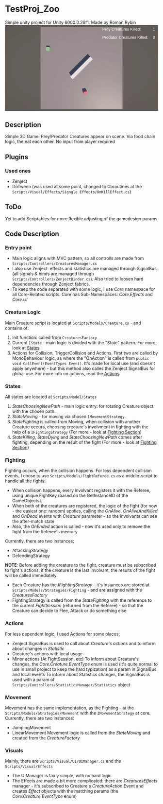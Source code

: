 # TestProj_Zoo
Simple unity project for Unity 6000.0.26f1. Made by Roman Rybin
![Видео](ExampleVideo.gif)
## Description
Simple 3D Game: Prey/Predator Creatures appear on scene. Via food chain logic, the eat each other. No input from player required
## Plugins
### Used ones
- Zenject
- DoTween (was used at some point, changed to Coroutines at the `Scripts/Visual/Effects/Signgle Effects/OnKillEffect.cs`)
## ToDo
Yet to add Scriptables for more flexible adjusting of the gamedesign params
## Code Description
### Entry point
- Main logic aligns with MVC pattern, so all controlls are made from `Scripts/Controllers/CreaturesManager.cs`  
- I also use Zenject: effects and statistics are managed through SignalBus (all signals & binds are managed through `Scripts/Controllers/ZenjectBinder.cs`). Also tried to loosen hard dependencies through Zenject fabrics.  
- To keep the code separated with some logic, I use *Core* namespace for all Core-Related scripts. Core has Sub-Namespaces: *Core.Effects* and *Core.UI*
### Creature Logic
Main Creature script is located at `Scripts/Models/Creature.cs` - and contains of:  
1. Init function: called from `CreaturesFactory`
2. Current `IState` - main logic is divided with the "State" pattern. For more, look at [States](#states)
3. Actions for Collision, TriggerCollision and Actions. First two are called by MonoBehaviour logic, as where the "OnAction" is called from `public void CallEvent(EventTypes Event)`. It's made for local use (and doesn't apply anywhere) - but this method also calles the Zenject.SignalBus for global use. For more info on actions, read the [Actions](#actions)
### States
All states are located at `Scripts/Model/States`
1. *StateChoosingNewPath* - main logic entry: for rotating Creature object with the chosen path.
2. *StateMoving* - for moving via chosen `IMovementStrategy`.
3. *StateFighting* is called from Moving, when collision with another Creature occurs, choosing creature's involvment in fighting with the help of a `IFightingStrategy` (For more - look at [Fighting Section](#fighting))
4. *StateKilling*, *StateDying* and *StateChoosingNewPath* comes after fighting, depending on the result of the fight (For more - look at [Fighting Section](#fighting))
### Fighting
Fighting occurs, when the collision happens. For less dependent collision events, I chose to use `Scripts/Models/FightReferee.cs` as a middle-script to handle all the fights:  
- When collision happens, every involvant registers it with the Referee, using unique FightKey (based on the GetInstanceID of the GameObjects).
- When both of the creatures are registered, the logic of the fight (for now - the easiest one: random) applies, calling the *OnAlive*, *OnAliveAndKilled* and *OnDead* events with *Creature* parameter - so the involvants can see the after-match state
- Also, the *OnEnded* action is called - now it's used only to remove the fight from the Referee's memory

Currently, there are two instances:
- AttackingStrategy
- DefendingStrategy
   
**NOTE**: Before adding the creature to the fight, creature must be subscribed to fight's actions: if the creature is the last involvant, the results of the fight will be called immediately  
   
- Each Creature has the *IFightingStrategy* - it's instances are stored at `Scripts/Models/Strategies/Fighting` - and are assigned with the *CreaturesFactory*  
- FightingStrategy is called from the *StateFighting* with the reference to the current *FightSession* (returned from the Referee) - so that the Creature can decide to Flee, Attack or do something else  
### Actions
For less dependent logic, I used Actions for some places:
- Zenject.SignalBus is used to call about *Creature's actions* and to inform about changes in *Statistic*
- Creature's actions with local usage
- Minor actions (At FightSession, etc)
To inform about Creature's changes, the *Core.Creature.EventType* enum is used (it's quite normal to use in small project to keep the hard typization) as a param in SignalBus and local events
To inform about Statistics changes, the SignalBus is used with a param of `Scripts/Controllers/StatisticsManager/Statistics` object
### Movement
Movement has the same implementation, as the Fighting - at the `Scripts/Models/Strategies/Movement` with the `IMovementStrategy` at core. Currently, there are two instances:
- JumpingMovement
- LinearMovement
Movement logic is called from the *StateMoving* and created from the *CreatureFactory*
### Visuals
Mainly, there are `Scripts/Visual/UI/UIManager.cs` and the `Scripts/Visual/Effects`
- The UIManager is fairly simple, with no hard logic
- The Effects are made a bit more complicated: there are *CreaturesEffects* manager - it's subscribed to Creature's *CreatureAction* Event and creates *Effect* objects with the matching params (the *Core.Creature.EventType* enum)
